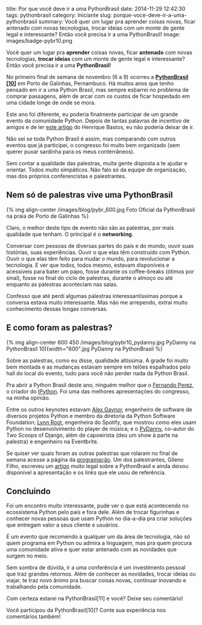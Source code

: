 title: Por que você deve ir a uma PythonBrasil
date: 2014-11-29 12:42:30
tags: pythonbrasil
category: Iniciante
slug: porque-voce-deve-ir-a-uma-pythonbrasil
summary: Você quer um lugar pra aprender coisas novas, ficar antenado com novas tecnologias, trocar ideias com um monte de gente legal e interessante? Então você precisa ir a uma PythonBrasil!
image: images/badge-pybr10.png

Você quer um lugar pra **aprender** coisas novas, ficar **antenado** com novas tecnologias, **trocar ideias** com um monte de gente legal e interessante? Então você precisa ir a uma **PythonBrasil**!

No primeiro final de semana de novembro (6 a 9) ocorreu a [**PythonBrasil \[10\]**](http://2014.pythonbrasil.org.br/) em Porto de Galinhas, Pernambuco. Há muitos anos que tenho pensado em ir a uma Python Brasil, mas sempre esbarrei no problema de comprar passagens, além de arcar com os custos de ficar hospedado em uma cidade longe de onde se mora.

Este ano foi diferente, eu poderia finalmente participar de um grande evento da comunidade Python. Depois de tantas palavras de incentivo de amigos e de ler [este artigo](http://henriquebastos.net/porque-voce-precisa-ir-na-pythonbrasil-2014/#more-1352) do Henrique Bastos, eu não poderia deixar de ir.

Não sei se toda Python Brasil é assim, mas comparando com outros eventos que já participei, o congresso foi muito bem organizado (sem querer puxar sardinha para os meus conterrâneos).

Sem contar a qualidade das palestras, muita gente disposta a te ajudar e orientar. Todos muito simpáticos. Não falo só da equipe de organização, mas dos próprios conferencistas e palestrantes.

Nem só de palestras vive uma PythonBrasil
-----------------------------------------

{% img align-center /images/blog/pybr_600.jpg Foto Oficial da PythonBrasil na praia de Porto de Galinhas %}

Claro, o melhor deste tipo de evento não são as palestras, por mais qualidade que tenham. O principal é o **networking**.

Conversar com pessoas de diversas partes do país e do mundo, ouvir suas histórias, suas experiências. Ouvir o que elas têm construído com Python. Ouvir o que elas têm feito para mudar o mundo, para revolucionar a tecnologia. E ver que todos, todos mesmo, estavam disponíveis e acessíveis para bater um papo, fosse durante os coffee-breaks (ótimos por sinal), fosse no final do ciclo de palestras, durante o almoço ou até enquanto as palestras aconteciam nas salas.

Confesso que até perdi algumas palestras interessantíssimas porque a conversa estava muito interessante. Mas não me arrependo, extraí muito conhecimento dessas longas conversas.

E como foram as palestras?
--------------------------

{% img align-center 600 450 /images/blog/pybr10_pydanny.jpg PyDanny na PythonBrasil 10){width="600".jpg PyDanny na PythonBrasil %}

Sobre as palestras, como eu disse, qualidade altíssima. A grade foi muito bem montada e as mudanças estavam sempre em telões espalhados pelo hall do local do evento, tudo para você não perder nada da Python Brasil.

Pra abrir a Python Brasil deste ano, ninguém melhor que o [Fernando Perez](https://twitter.com/fperez_org), o criador do [IPython](http://ipython.org/). Foi uma das melhores apresentações do congresso, na minha opinião.

Entre os outros keynotes estavam [Alex Gaynor](https://twitter.com/alex_gaynor), engenheiro de software de diversos projetos Python e membro da diretoria da Python Software Foundation; [Lynn Root](https://twitter.com/roguelynn), engenheira do Spotify, que mostrou como eles usam Python no desenvolvimento do player de música; e o [PyDanny](https://github.com/pydanny), co-autor do Two Scoops of Django, além de capoeirista (deu um show à parte na palestra) e engenheiro na Eventbrite.

Se quiser ver quais foram as outras palestras que rolaram no final de semana acesse a página da [programação](http://2014.pythonbrasil.org.br/schedule/). Um dos palestrantes, Gileno Filho, escreveu um [artigo](http://gilenofilho.com.br/minha-pythonbrasil10/) muito legal sobre a PythonBrasil e ainda deixou disponível a apresentação e os links que ele usou de referência.

Concluindo
----------

Foi um encontro muito interessante, pude ver o que está acontecendo no ecossistema Python pelo país e fora dele. Além de trocar figurinhas e conhecer novas pessoas que usam Python no dia-a-dia pra criar soluções que entregam valor a seus cliente e usuários.

É um evento que recomendo a qualquer um da área de tecnologia, não só quem programa em Python ou admira a linguagem, mas pra quem procura uma comunidade ativa e quer estar antenado com as novidades que surgem no meio.

Sem sombra de dúvida, ir a uma conferência é um investimento pessoal que traz grandes retornos. Além de conhecer as novidades, trocar ideias ou viajar, te traz novo ânimo pra buscar coisas novas, continuar inovando e trabalhando pela comunidade.

Com certeza estarei na PythonBrasil\[11\] e você? Deixe seu comentário!

Você participou da PythonBrasil\[10\]? Conte sua experiência nos comentários também!
